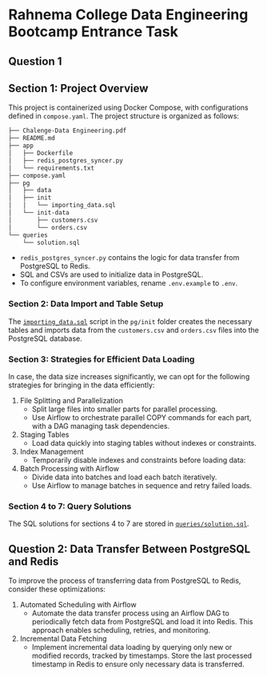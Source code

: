 # Rahnema College Data Engineering Bootcamp Entrance Task

## Question 1

## Section 1: Project Overview

This project is containerized using Docker Compose, with configurations defined in `compose.yaml`.
The project structure is organized as follows:

```bash
├── Chalenge-Data Engineering.pdf
├── README.md
├── app
│   ├── Dockerfile
│   ├── redis_postgres_syncer.py
│   └── requirements.txt
├── compose.yaml
├── pg
│   ├── data
│   ├── init
│   │   └── importing_data.sql
│   └── init-data
│       ├── customers.csv
│       └── orders.csv
└── queries
    └── solution.sql
```

- `redis_postgres_syncer.py` contains the logic for data transfer from PostgreSQL to Redis.
- SQL and CSVs are used to initialize data in PostgreSQL.
- To configure environment variables, rename `.env.example` to `.env`.

### Section 2: Data Import and Table Setup

The [`importing_data.sql`](pg/init/importing_data.sql) script in the `pg/init` folder creates the
necessary tables and imports data from the `customers.csv` and `orders.csv` files into the
PostgreSQL database.

### Section 3: Strategies for Efficient Data Loading

In case, the data size increases significantly, we can opt for the following strategies for bringing
in the data efficiently:

1. File Splitting and Parallelization
   - Split large files into smaller parts for parallel processing.
   - Use Airflow to orchestrate parallel COPY commands for each part, with a DAG managing task dependencies.
2. Staging Tables
   - Load data quickly into staging tables without indexes or constraints.
3. Index Management
   - Temporarily disable indexes and constraints before loading data:
4. Batch Processing with Airflow
   - Divide data into batches and load each batch iteratively.
   - Use Airflow to manage batches in sequence and retry failed loads.

### Section 4 to 7: Query Solutions

The SQL solutions for sections 4 to 7 are stored in [`queries/solution.sql`](queries/solution.sql).

## Question 2: Data Transfer Between PostgreSQL and Redis

To improve the process of transferring data from PostgreSQL to Redis, consider these optimizations:

1. Automated Scheduling with Airflow
   - Automate the data transfer process using an Airflow DAG to periodically fetch data from PostgreSQL and load it into Redis. This approach enables scheduling, retries, and monitoring.
2. Incremental Data Fetching
   - Implement incremental data loading by querying only new or modified records, tracked by timestamps. Store the last processed timestamp in Redis to ensure only necessary data is transferred.
